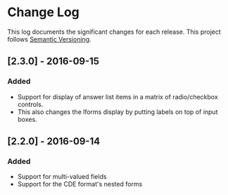 # Change Log

This log documents the significant changes for each release.
This project follows [Semantic Versioning](http://semver.org/).

## [2.3.0] - 2016-09-15
### Added
- Support for display of answer list items in a matrix of radio/checkbox controls.
- This also changes the lforms display by putting labels on top of input boxes.

## [2.2.0] - 2016-09-14
### Added
- Support for multi-valued fields
- Support for the CDE format's nested forms

